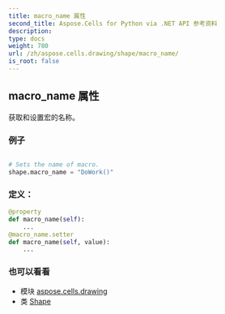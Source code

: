```yaml
---
title: macro_name 属性
second_title: Aspose.Cells for Python via .NET API 参考资料
description:
type: docs
weight: 780
url: /zh/aspose.cells.drawing/shape/macro_name/
is_root: false
---
```

## macro_name 属性

获取和设置宏的名称。

### 例子

```python

# Sets the name of macro.
shape.macro_name = "DoWork()"

```
### 定义：
```python
@property
def macro_name(self):
    ...
@macro_name.setter
def macro_name(self, value):
    ...
```

### 也可以看看
* 模块 [aspose.cells.drawing](../../)
* 类 [Shape](/cells/python-net/zh/aspose.cells.drawing/shape)
